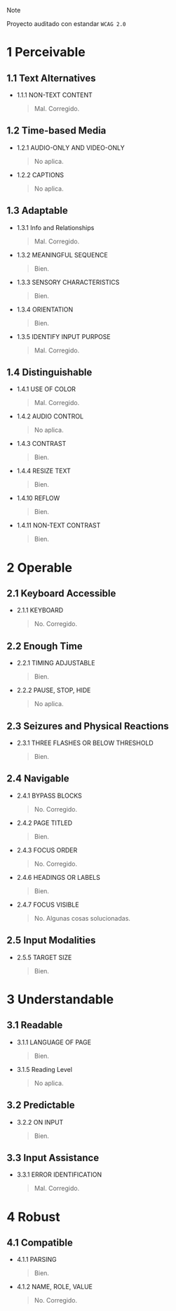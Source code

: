 > [!NOTE]
> Proyecto auditado con estandar `WCAG 2.0`

# 1 Perceivable
## 1.1 Text Alternatives
   * 1.1.1 NON-TEXT CONTENT
      > Mal.
      > Corregido.

## 1.2 Time-based Media
   * 1.2.1 AUDIO-ONLY AND VIDEO-ONLY
      > No aplica.
   * 1.2.2 CAPTIONS
      > No aplica.

## 1.3 Adaptable
   * 1.3.1 Info and Relationships
      > Mal.
      > Corregido.
   * 1.3.2 MEANINGFUL SEQUENCE
      > Bien.
   * 1.3.3 SENSORY CHARACTERISTICS
      > Bien.
   * 1.3.4 ORIENTATION
      > Bien.
   * 1.3.5 IDENTIFY INPUT PURPOSE
      > Mal.
      > Corregido.

## 1.4 Distinguishable
   * 1.4.1 USE OF COLOR
      > Mal.
      > Corregido.
   * 1.4.2 AUDIO CONTROL
      > No aplica.
   * 1.4.3 CONTRAST
      > Bien.
   * 1.4.4 RESIZE TEXT
      > Bien.
   * 1.4.10 REFLOW
      > Bien.
   * 1.4.11 NON-TEXT CONTRAST
      > Bien.

# 2 Operable
## 2.1 Keyboard Accessible
   * 2.1.1 KEYBOARD
      > No.
      > Corregido.

## 2.2 Enough Time
   * 2.2.1 TIMING ADJUSTABLE
      > Bien.
   * 2.2.2 PAUSE, STOP, HIDE
      > No aplica.

## 2.3 Seizures and Physical Reactions
   * 2.3.1 THREE FLASHES OR BELOW THRESHOLD
      > Bien.

## 2.4 Navigable
   * 2.4.1 BYPASS BLOCKS
      > No.
      > Corregido.
   * 2.4.2 PAGE TITLED
      > Bien.
   * 2.4.3 FOCUS ORDER
      > No.
      > Corregido.
   * 2.4.6 HEADINGS OR LABELS
      > Bien.
   * 2.4.7 FOCUS VISIBLE
      > No.
      > Algunas cosas solucionadas.

## 2.5 Input Modalities
   * 2.5.5 TARGET SIZE
      > Bien.

# 3 Understandable
## 3.1 Readable
   * 3.1.1 LANGUAGE OF PAGE
      > Bien.
   * 3.1.5 Reading Level
      > No aplica.

## 3.2 Predictable
   * 3.2.2 ON INPUT
      > Bien.

## 3.3 Input Assistance
   * 3.3.1 ERROR IDENTIFICATION
      > Mal.
      > Corregido.

# 4 Robust
## 4.1 Compatible
   * 4.1.1 PARSING
      > Bien.
   * 4.1.2 NAME, ROLE, VALUE
      > No.
      > Corregido.
